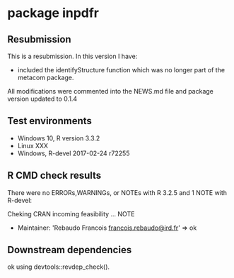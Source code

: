 # package inpdfr

## Resubmission
This is a resubmission. In this version I have:
* included the identifyStructure function which was no longer 
  part of the metacom package. 

All modifications were commented into the NEWS.md file and package version updated to 0.1.4

## Test environments
* Windows 10, R version 3.3.2
* Linux XXX
* Windows, R-devel 2017-02-24 r72255

## R CMD check results
There were no ERRORs,WARNINGs, or NOTEs with R 3.2.5 and 1 NOTE with R-devel:

Cheking CRAN incoming feasibility ... NOTE

* Maintainer: 'Rebaudo Francois <francois.rebaudo@ird.fr>'
=> ok

## Downstream dependencies
ok using devtools::revdep_check().
